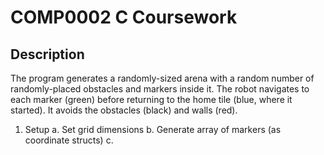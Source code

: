 # COMP0002 C Coursework

## Description
The program generates a randomly-sized arena with a random number of randomly-placed obstacles and markers inside it. The robot navigates to each marker (green) before returning to the home tile (blue, where it started). It avoids the obstacles (black) and walls (red).

1. Setup
   a. Set grid dimensions
   b. Generate array of markers (as coordinate structs)
   c. 